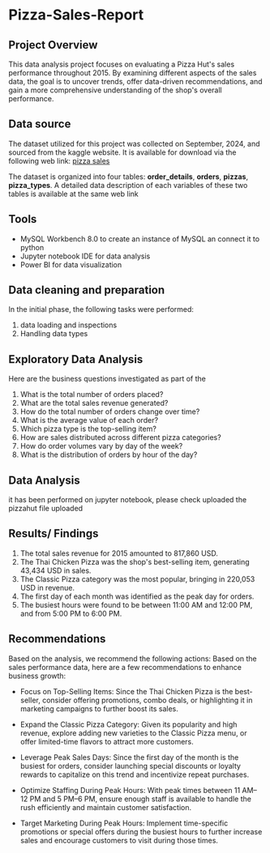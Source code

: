 # Pizza-Sales-Report
## Project Overview
This data analysis project focuses on evaluating a Pizza Hut's sales performance throughout 2015. By examining different aspects of the sales data, the goal is to uncover trends, offer data-driven recommendations, and gain a more comprehensive understanding of the shop's overall performance.

## Data source
The dataset utilized for this project was collected on September, 2024, and sourced from the kaggle website. It is available for download via the following web link: <a href='https://www.kaggle.com/datasets/mysarahmadbhat/pizza-place-sales'>pizza sales</a>

The dataset is organized into four tables: **order_details**, **orders**, **pizzas**, **pizza_types**. A detailed data description of each variables of these two tables is available at the same web link

## Tools
- MySQL Workbench 8.0 to create an instance of MySQL an connect it to python
- Jupyter notebook IDE for data analysis
- Power BI for data visualization

## Data cleaning and preparation
In the initial phase, the following tasks were performed:
1. data loading and inspections
2. Handling data types

## Exploratory Data Analysis
Here are the business questions investigated as part of the 

1. What is the total number of orders placed?
2. What are the total sales revenue generated?
3. How do the total number of orders change over time?
4. What is the average value of each order?
5. Which pizza type is the top-selling item?
6. How are sales distributed across different pizza categories?
7. How do order volumes vary by day of the week?
8. What is the distribution of orders by hour of the day?

## Data Analysis
it has been performed on jupyter notebook, please check uploaded the pizzahut file uploaded

## Results/ Findings
1. The total sales revenue for 2015 amounted to 817,860 USD.  
2. The Thai Chicken Pizza was the shop's best-selling item, generating 43,434 USD in sales.  
3. The Classic Pizza category was the most popular, bringing in 220,053 USD in revenue.  
4. The first day of each month was identified as the peak day for orders.  
5. The busiest hours were found to be between 11:00 AM and 12:00 PM, and from 5:00 PM to 6:00 PM.  

## Recommendations
Based on the analysis, we recommend the following actions:
Based on the sales performance data, here are a few recommendations to enhance business growth:

- Focus on Top-Selling Items: Since the Thai Chicken Pizza is the best-seller, consider offering promotions, combo deals, or highlighting it in marketing campaigns to further boost its sales.

- Expand the Classic Pizza Category: Given its popularity and high revenue, explore adding new varieties to the Classic Pizza menu, or offer limited-time flavors to attract more customers.

- Leverage Peak Sales Days: Since the first day of the month is the busiest for orders, consider launching special discounts or loyalty rewards to capitalize on this trend and incentivize repeat purchases.

- Optimize Staffing During Peak Hours: With peak times between 11 AM–12 PM and 5 PM–6 PM, ensure enough staff is available to handle the rush efficiently and maintain customer satisfaction.

- Target Marketing During Peak Hours: Implement time-specific promotions or special offers during the busiest hours to further increase sales and encourage customers to visit during those times.
